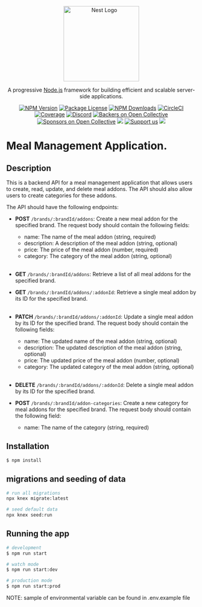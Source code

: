 <p align="center">
  <a href="http://nestjs.com/" target="blank"><img src="https://nestjs.com/img/logo-small.svg" width="200" alt="Nest Logo" /></a>
</p>

[circleci-image]: https://img.shields.io/circleci/build/github/nestjs/nest/master?token=abc123def456
[circleci-url]: https://circleci.com/gh/nestjs/nest

  <p align="center">A progressive <a href="http://nodejs.org" target="_blank">Node.js</a> framework for building efficient and scalable server-side applications.</p>
    <p align="center">
<a href="https://www.npmjs.com/~nestjscore" target="_blank"><img src="https://img.shields.io/npm/v/@nestjs/core.svg" alt="NPM Version" /></a>
<a href="https://www.npmjs.com/~nestjscore" target="_blank"><img src="https://img.shields.io/npm/l/@nestjs/core.svg" alt="Package License" /></a>
<a href="https://www.npmjs.com/~nestjscore" target="_blank"><img src="https://img.shields.io/npm/dm/@nestjs/common.svg" alt="NPM Downloads" /></a>
<a href="https://circleci.com/gh/nestjs/nest" target="_blank"><img src="https://img.shields.io/circleci/build/github/nestjs/nest/master" alt="CircleCI" /></a>
<a href="https://coveralls.io/github/nestjs/nest?branch=master" target="_blank"><img src="https://coveralls.io/repos/github/nestjs/nest/badge.svg?branch=master#9" alt="Coverage" /></a>
<a href="https://discord.gg/G7Qnnhy" target="_blank"><img src="https://img.shields.io/badge/discord-online-brightgreen.svg" alt="Discord"/></a>
<a href="https://opencollective.com/nest#backer" target="_blank"><img src="https://opencollective.com/nest/backers/badge.svg" alt="Backers on Open Collective" /></a>
<a href="https://opencollective.com/nest#sponsor" target="_blank"><img src="https://opencollective.com/nest/sponsors/badge.svg" alt="Sponsors on Open Collective" /></a>
  <a href="https://paypal.me/kamilmysliwiec" target="_blank"><img src="https://img.shields.io/badge/Donate-PayPal-ff3f59.svg"/></a>
    <a href="https://opencollective.com/nest#sponsor"  target="_blank"><img src="https://img.shields.io/badge/Support%20us-Open%20Collective-41B883.svg" alt="Support us"></a>
  <a href="https://twitter.com/nestframework" target="_blank"><img src="https://img.shields.io/twitter/follow/nestframework.svg?style=social&label=Follow"></a>
</p>
  <!--[![Backers on Open Collective](https://opencollective.com/nest/backers/badge.svg)](https://opencollective.com/nest#backer)
  [![Sponsors on Open Collective](https://opencollective.com/nest/sponsors/badge.svg)](https://opencollective.com/nest#sponsor)-->

# Meal Management Application.

## Description

This is a backend API for a meal management application that allows users to create, read, update, and delete meal addons. The API should also allow users to create categories for these addons.

The API should have the following endpoints:

- **POST** `/brands/:brandId/addons`: Create a new meal addon for the specified brand. The request body should contain the following fields:

  - name: The name of the meal addon (string, required)
  - description: A description of the meal addon (string, optional)
  - price: The price of the meal addon (number, required)
  - category: The category of the meal addon (string, optional)
    <br>
    <br>

- **GET** `/brands/:brandId/addons`: Retrieve a list of all meal addons for the specified brand.
- **GET** `/brands/:brandId/addons/:addonId`: Retrieve a single meal addon by its ID for the specified brand.
  <br>
  <br>
- **PATCH** `/brands/:brandId/addons/:addonId`: Update a single meal addon by its ID for the specified brand.
  The request body should contain the following fields:
  - name: The updated name of the meal addon (string, optional)
  - description: The updated description of the meal addon (string, optional)
  - price: The updated price of the meal addon (number, optional)
  - category: The updated category of the meal addon (string, optional)
    <br>
    <br>
- **DELETE** `/brands/:brandId/addons/:addonId`: Delete a single meal addon by its ID for the specified brand.
- **POST** `/brands/:brandId/addon-categories`: Create a new category for meal addons for the specified
  brand. The request body should contain the following field:
  - name: The name of the category (string, required)

## Installation

```bash
$ npm install
```

## migrations and seeding of data

```bash
# run all migrations
npx knex migrate:latest

# seed default data
npx knex seed:run
```

## Running the app

```bash
# development
$ npm run start

# watch mode
$ npm run start:dev

# production mode
$ npm run start:prod
```

NOTE: sample of environmental variable can be found in .env.example file

